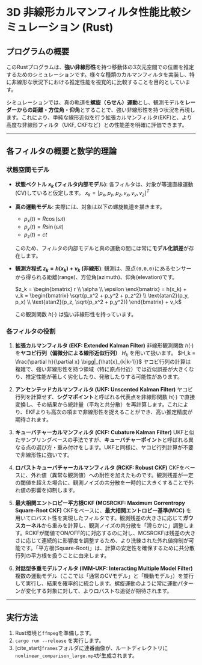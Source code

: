 # 3D 非線形カルマンフィルタ性能比較シミュレーション (Rust)

## プログラムの概要

このRustプログラムは、**強い非線形性**を持つ移動体の3次元空間での位置を推定するためのシミュレーションです。様々な種類のカルマンフィルタを実装し、特に非線形な状況下における推定性能を視覚的に比較することを目的としています。

シミュレーションでは、真の軌道を**螺旋（らせん）運動**とし、観測モデルを**レーダーからの距離・方位角・仰角**とすることで、強い非線形性を持つ状況を再現します。これにより、単純な線形近似を行う拡張カルマンフィルタ(EKF)と、より高度な非線形フィルタ（UKF, CKFなど）との性能差を明確に評価できます。

-----

## 各フィルタの概要と数学的理論

### 状態空間モデル

* **状態ベクトル $x_k$ (フィルタ内部モデル)**: 各フィルタは、対象が等速直線運動(CV)していると仮定します。
    $`x_k = [p_x, p_y, p_z, v_x, v_y, v_z]^T`$

* **真の運動モデル**: 実際には、対象は以下の螺旋軌道を描きます。

    - $`p_x(t) = R \cos(\omega t)`$
    - $`p_y(t) = R \sin(\omega t)`$
    - $`p_z(t) = ct`$

    このため、フィルタの内部モデルと真の運動の間には常に**モデル化誤差**が存在します。

* **観測方程式 $`z_k = h(x_k) + v_k`$ (非線形)**: 観測は、原点`(0,0,0)`にあるセンサーから得られる距離(range)、方位角(azimuth)、仰角(elevation)です。

    $`z_k = \begin{bmatrix} r \\ \alpha \\ \epsilon \end{bmatrix} = h(x_k) + v_k = \begin{bmatrix} \sqrt{p_x^2 + p_y^2 + p_z^2} \\ \text{atan2}(p_y, p_x) \\ \text{atan2}(p_z, \sqrt{p_x^2 + p_y^2}) \end{bmatrix} + v_k`$

    この観測関数 $`h(\cdot)`$ は強い非線形性を持っています。

### 各フィルタの役割

1.  **拡張カルマンフィルタ (EKF: Extended Kalman Filter)**
    非線形観測関数 $`h(\cdot)`$ を**ヤコビ行列（偏微分による線形近似行列）** $`H_k`$ を用いて扱います。
    $`H_k = \frac{\partial h}{\partial x} \bigg|_{\hat{x}_{k|k-1}}`$
    ヤコビ行列の計算は複雑で、強い非線形性を持つ領域（特に原点付近）では近似誤差が大きくなり、推定性能が著しく劣化したり、発散したりする可能性があります。

2.  **アンセンテッドカルマンフィルタ (UKF: Unscented Kalman Filter)**
    ヤコビ行列を計算せず、**シグマポイント**と呼ばれる代表点を非線形関数 $`h(\cdot)`$ で直接変換し、その結果から統計量（平均と共分散）を再計算します。これにより、EKFよりも高次の項まで非線形性を捉えることができ、高い推定精度が期待されます。

3.  **キューバチャーカルマンフィルタ (CKF: Cubature Kalman Filter)**
    UKFと似たサンプリングベースの手法ですが、**キューバチャーポイント**と呼ばれる異なる点の選び方・重み付けをします。UKFと同様に、ヤコビ行列計算が不要で非線形性に強いです。

4.  **ロバストキューバチャーカルマンフィルタ (RCKF: Robust CKF)**
    CKFをベースに、外れ値（異常な観測値）への耐性を加えたものです。観測残差が一定の閾値を超えた場合に、観測ノイズの共分散を一時的に大きくすることで外れ値の影響を抑制します。

5.  **最大相関エントロピー平方根CKF (MCSRCKF: Maximum Correntropy Square-Root CKF)**
    CKFをベースに、**最大相関エントロピー基準(MCC)** を用いてロバスト性を実現したフィルタです。観測残差の大きさに応じて**ガウスカーネル**から重みを計算し、観測ノイズの共分散を「滑らかに」調整します。RCKFが閾値でON/OFF的に対応するのに対し、MCSRCKFは残差の大きさに応じて連続的に影響度を調整するため、より洗練された外れ値抑制が可能です。「平方根(Square-Root)」は、計算の安定性を確保するために共分散行列の平方根を扱うことに由来します。

6.  **対話型多重モデルフィルタ (IMM-UKF: Interacting Multiple Model Filter)**
    複数の運動モデル（ここでは「通常のCVモデル」と「機動モデル」）を並行して実行し、結果を確率的に統合します。螺旋運動のように常に運動パターンが変化する対象に対して、よりロバストな追従が期待されます。

-----

## 実行方法

1.  Rust環境と`ffmpeg`を準備します。
2.  `cargo run --release` を実行します。
3.  [cite_start]`frames`フォルダに連番画像が、ルートディレクトリに`nonlinear_comparison_large.mp4`が生成されます。
